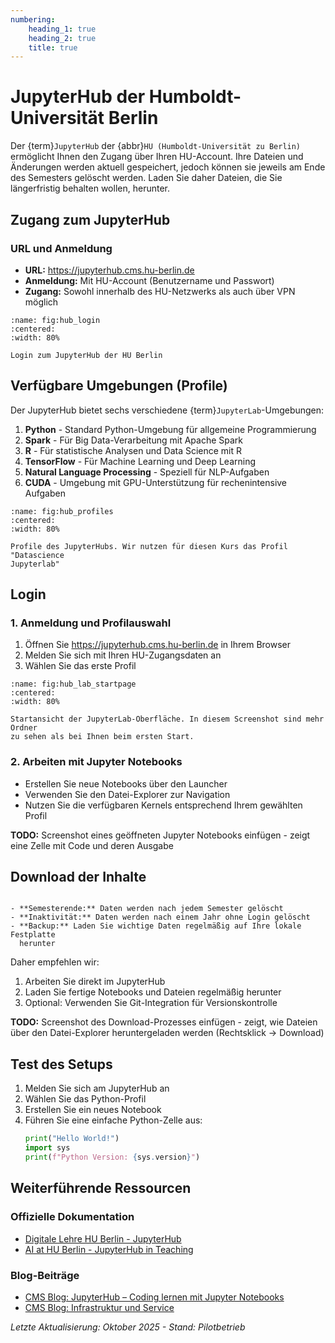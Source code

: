 ```yaml
---
numbering:
    heading_1: true
    heading_2: true
    title: true
---
```


# JupyterHub der Humboldt-Universität Berlin

Der {term}`JupyterHub` der {abbr}`HU (Humboldt-Universität zu Berlin)`
ermöglicht Ihnen den Zugang über Ihren HU-Account. Ihre Dateien und Änderungen
werden aktuell gespeichert, jedoch können sie jeweils am Ende des Semesters
gelöscht werden. Laden Sie daher Dateien, die Sie längerfristig behalten
wollen, herunter.

## Zugang zum JupyterHub

### URL und Anmeldung

- **URL:** <https://jupyterhub.cms.hu-berlin.de>
- **Anmeldung:** Mit HU-Account (Benutzername und Passwort)
- **Zugang:** Sowohl innerhalb des HU-Netzwerks als auch über VPN möglich

```{figure} ../assets/010/JupyterHub_Login.png
:name: fig:hub_login
:centered:
:width: 80%

Login zum JupyterHub der HU Berlin
```

## Verfügbare Umgebungen (Profile)

Der JupyterHub bietet sechs verschiedene {term}`JupyterLab`-Umgebungen:

1. **Python** - Standard Python-Umgebung für allgemeine Programmierung
2. **Spark** - Für Big Data-Verarbeitung mit Apache Spark
3. **R** - Für statistische Analysen und Data Science mit R
4. **TensorFlow** - Für Machine Learning und Deep Learning
5. **Natural Language Processing** - Speziell für NLP-Aufgaben
6. **CUDA** - Umgebung mit GPU-Unterstützung für rechenintensive Aufgaben

```{figure} ../assets/010/JupyterHub_Profile.png
:name: fig:hub_profiles
:centered:
:width: 80%

Profile des JupyterHubs. Wir nutzen für diesen Kurs das Profil "Datascience
Jupyterlab"
```

## Login

### 1. Anmeldung und Profilauswahl

1. Öffnen Sie https://jupyterhub.cms.hu-berlin.de in Ihrem Browser
2. Melden Sie sich mit Ihren HU-Zugangsdaten an
3. Wählen Sie das erste Profil

```{figure} ../assets/010/JupyterHub_JupyterLab.png
:name: fig:hub_lab_startpage
:centered:
:width: 80%

Startansicht der JupyterLab-Oberfläche. In diesem Screenshot sind mehr Ordner
zu sehen als bei Ihnen beim ersten Start.
```

### 2. Arbeiten mit Jupyter Notebooks

- Erstellen Sie neue Notebooks über den Launcher
- Verwenden Sie den Datei-Explorer zur Navigation
- Nutzen Sie die verfügbaren Kernels entsprechend Ihrem gewählten Profil

**TODO:** Screenshot eines geöffneten Jupyter Notebooks einfügen - zeigt eine
Zelle mit Code und deren Ausgabe

## Download der Inhalte

```{caution} Datenbeständigkeit

- **Semesterende:** Daten werden nach jedem Semester gelöscht
- **Inaktivität:** Daten werden nach einem Jahr ohne Login gelöscht
- **Backup:** Laden Sie wichtige Daten regelmäßig auf Ihre lokale Festplatte
  herunter

```

Daher empfehlen wir:

1. Arbeiten Sie direkt im JupyterHub
2. Laden Sie fertige Notebooks und Dateien regelmäßig herunter
3. Optional: Verwenden Sie Git-Integration für Versionskontrolle

**TODO:** Screenshot des Download-Prozesses einfügen - zeigt, wie Dateien über
den Datei-Explorer heruntergeladen werden (Rechtsklick → Download)

## Test des Setups

1. Melden Sie sich am JupyterHub an
2. Wählen Sie das Python-Profil
3. Erstellen Sie ein neues Notebook
4. Führen Sie eine einfache Python-Zelle aus:
    ```python
    print("Hello World!")
    import sys
    print(f"Python Version: {sys.version}")
    ```

## Weiterführende Ressourcen

### Offizielle Dokumentation

- [Digitale Lehre HU Berlin -
  JupyterHub](https://www.digitale-lehre.hu-berlin.de/de/lehr-und-lernlandschaft/jupyterhub)
- [AI at HU Berlin - JupyterHub in
  Teaching](https://ki.cms.hu-berlin.de/en/more-about-llm-hpc-jh/jupyterhub/jupyterhub-in-teaching)

### Blog-Beiträge

- [CMS Blog: JupyterHub – Coding lernen mit Jupyter
  Notebooks](https://blogs.hu-berlin.de/cms/2024/08/28/jupyterhub-coding-lernen-mit-jupyter-notebooks/)
- [CMS Blog: Infrastruktur und
  Service](https://blogs.hu-berlin.de/cms/2022/06/30/infrastruktur-und-service-hu-cloud-jupyter-hub-und-kuenstliche-intelligenz-in-der-lehre/)

_Letzte Aktualisierung: Oktober 2025 - Stand: Pilotbetrieb_
